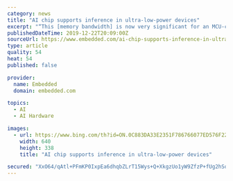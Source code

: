 ```yaml
---
category: news
title: "AI chip supports inference in ultra-low-power devices"
excerpt: "“This [memory bandwidth] is now very significant for an MCU-class device,” Croome said. The architecture of GreenWaves’ GAP9 ultra-low power AI chip now uses 10 RISC-V cores (Image: GreenWaves) Changes to the GAP9 architecture also include a much higher top frequency; GAP8 clocked in at 175MHz, GAP9 will run at or close to 400MH"
publishedDateTime: 2019-12-22T20:09:00Z
sourceUrl: https://www.embedded.com/ai-chip-supports-inference-in-ultra-low-power-devices/
type: article
quality: 54
heat: 54
published: false

provider:
  name: Embedded
  domain: embedded.com

topics:
  - AI
  - AI Hardware

images:
  - url: https://www.bing.com/th?id=ON.0C883DA33E2351F786766077ED576F22
    width: 640
    height: 338
    title: "AI chip supports inference in ultra-low-power devices"

secured: "XxO64/qAtl+PFmKP0IxpEa6dhqbZLrT15Wys+Q+XkgzUo1yW9ZfzP+fUg2hSq4l40PYfh5GiYI6ALO8gPa30/JIPXxir9R6/HJo/3QfSRKlQEwx6fRDr6kkcdypLyA8C4wQJ27VH/9sek+xCdEhAooMc1Fze39uaFT4Zv3SIktoDsG/HZilchxcTLV6U9Z4H57xtE52frfFsMuafKRR3AA3Dx4TxsLFQrgHpEpBCGbRwDdmxIQQE7Kuu9vcK2PWcTvgC9L8nZlDB7gitjo8ADw==;WeLXVhaL9YcOp1Jt2RG9dw=="
---
```


